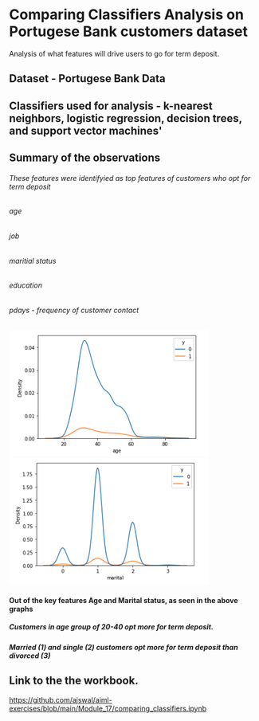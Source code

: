 # Comparing Classifiers Analysis on Portugese Bank customers dataset

Analysis of what features will drive users to go for term deposit.

## Dataset - Portugese Bank Data 
## Classifiers used for analysis - k-nearest neighbors, logistic regression, decision trees, and support vector machines'

## Summary of the observations
######  These features were identifyied as top features of customers who opt for term deposit
###### age
###### job
###### maritial status
###### education
###### pdays - frequency of customer contact 

<a href="age.png">
<img src="age.png" width="400" />
</a>

<a href="marital.png">
<img src="marital.png" width="400" />
</a>

#### Out of the key features Age and Marital status, as seen in the above graphs 
##### Customers in age group of 20-40 opt more for term deposit.
##### Married (1) and single (2) customers opt more for term deposit than divorced (3)


## Link to the the workbook.
https://github.com/ajswal/aiml-exercises/blob/main/Module_17/comparing_classifiers.ipynb



